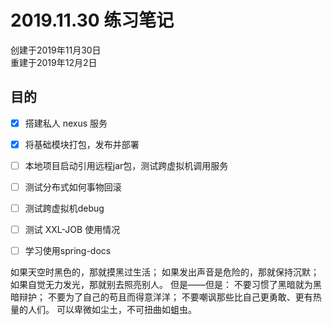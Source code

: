 # 2019.11.30 练习笔记

创建于2019年11月30日  
重建于2019年12月2日

## 目的

- [X] 搭建私人 nexus 服务
- [X] 将基础模块打包，发布并部署
- [ ] 本地项目启动引用远程jar包，测试跨虚拟机调用服务
- [ ] 测试分布式如何事物回滚
- [ ] 测试跨虚拟机debug
- [ ] 测试 XXL-JOB 使用情况
- [ ] 学习使用spring-docs



如果天空时黑色的，那就摸黑过生活；
如果发出声音是危险的，那就保持沉默；
如果自觉无力发光，那就别去照亮别人。
但是——但是：
不要习惯了黑暗就为黑暗辩护；
不要为了自己的苟且而得意洋洋；
不要嘲讽那些比自己更勇敢、更有热量的人们。
可以卑微如尘土，不可扭曲如蛆虫。